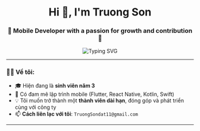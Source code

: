 <h1 align="center">Hi 👋, I'm Truong Son</h1>
<h3 align="center">🚀 Mobile Developer with a passion for growth and contribution 💚</h3>

<p align="center">
  <img src="https://readme-typing-svg.herokuapp.com?font=Fira+Code&size=22&pause=1000&color=00FFAA&center=true&vCenter=true&width=435&lines=Welcome+to+my+GitHub!;I+love+Mobile+Development;I+aim+to+contribute+and+grow+with+the+team" alt="Typing SVG" />
</p>

---
### 👨‍💻 Về tôi:
- 🎓 Hiện đang là **sinh viên năm 3**
- 📱 Có đam mê lập trình mobile (Flutter, React Native, Kotlin, Swift)
- 💡 Tôi muốn trở thành một **thành viên dài hạn**, đóng góp và phát triển cùng với công ty
- 📫 **Cách liên lạc với tôi**: `TruongSondat11@gmail.com`

---

